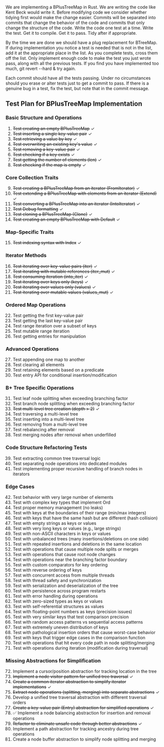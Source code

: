 We are implementing a BPlusTreeMap in Rust. We are writing the code like Kent Beck would write it. Before modifying code we consider whether tidying first would make the change easier. Commits will be separated into commits that change the behavior of the code and commits that only change the structure of the code. Write the code one test at a time. Write the test. Get it to compile. Get it to pass. Tidy after if appropriate.

By the time we are done we should have a plug replacement for BTreeMap. If during implementation you notice a test is needed that is not in the list, add it at the appropriate place in the list. As you complete tests, cross them off the list. Only implement enough code to make the test you just wrote pass, along with all the previous tests. If you find you have implemented too much, git revert --hard & try again.

Each commit should have all the tests passing. Under no circumstances should you erase or alter tests just to get a commit to pass. If there is a genuine bug in a test, fix the test, but note that in the commit message.

## Test Plan for BPlusTreeMap Implementation

### Basic Structure and Operations

1. ~~Test creating an empty BPlusTreeMap~~ ✓
2. ~~Test inserting a single key-value pair~~ ✓
3. ~~Test retrieving a value by key~~ ✓
4. ~~Test overwriting an existing key's value~~ ✓
5. ~~Test removing a key-value pair~~ ✓
6. ~~Test checking if a key exists~~ ✓
7. ~~Test getting the number of elements (len)~~ ✓
8. ~~Test checking if the map is empty~~ ✓

### Core Collection Traits

9. ~~Test creating a BPlusTreeMap from an iterator (FromIterator)~~ ✓
10. ~~Test extending a BPlusTreeMap with elements from an iterator (Extend)~~ ✓
11. ~~Test converting a BPlusTreeMap into an iterator (IntoIterator)~~ ✓
12. ~~Test Debug formatting~~ ✓
13. ~~Test cloning a BPlusTreeMap (Clone)~~ ✓
14. ~~Test creating an empty BPlusTreeMap with Default~~ ✓

### Map-Specific Traits

15. ~~Test indexing syntax with Index<K>~~ ✓

### Iterator Methods

16. ~~Test iterating over key-value pairs (iter)~~ ✓
17. ~~Test iterating with mutable references (iter_mut)~~ ✓
18. ~~Test consuming iteration (into_iter)~~ ✓
19. ~~Test iterating over keys only (keys)~~ ✓
20. ~~Test iterating over values only (values)~~ ✓
21. ~~Test iterating over mutable values (values_mut)~~ ✓

### Ordered Map Operations

22. Test getting the first key-value pair
23. Test getting the last key-value pair
24. Test range iteration over a subset of keys
25. Test mutable range iteration
26. Test getting entries for manipulation

### Advanced Operations

27. Test appending one map to another
28. Test clearing all elements
29. Test retaining elements based on a predicate
30. Test entry API for conditional insertion/modification

### B+ Tree Specific Operations

31. Test leaf node splitting when exceeding branching factor
32. Test branch node splitting when exceeding branching factor
33. ~~Test multi-level tree creation (depth > 2)~~ ✓
34. Test traversing a multi-level tree
35. Test inserting into a multi-level tree
36. Test removing from a multi-level tree
37. Test rebalancing after removal
38. Test merging nodes after removal when underfilled

### Code Structure Refactoring Tests

39. Test extracting common tree traversal logic
40. Test separating node operations into dedicated modules
41. Test implementing proper recursive handling of branch nodes in iterators

### Edge Cases

42. Test behavior with very large number of elements
43. Test with complex key types that implement Ord
44. Test proper memory management (no leaks)
45. Test with keys at the boundaries of their range (min/max integers)
46. Test with keys that have the same hash but are different (hash collision)
47. Test with empty strings as keys or values
48. Test with very long keys or values (e.g., large strings)
49. Test with non-ASCII characters in keys or values
50. Test with unbalanced trees (many insertions/deletions on one side)
51. Test with repeated insertions and deletions in the same location
52. Test with operations that cause multiple node splits or merges
53. Test with operations that cause root node changes
54. Test with operations near the branching factor boundary
55. Test with custom comparators for key ordering
56. Test with reverse ordering of keys
57. Test with concurrent access from multiple threads
58. Test with thread safety and synchronization
59. Test with serialization and deserialization of the tree
60. Test with persistence across program restarts
61. Test with error handling during operations
62. Test with zero-sized types as keys or values
63. Test with self-referential structures as values
64. Test with floating-point numbers as keys (precision issues)
65. Test with very similar keys that test comparison precision
66. Test with random access patterns vs sequential access patterns
67. Test with extremely uneven distribution of keys
68. Test with pathological insertion orders that cause worst-case behavior
69. Test with keys that trigger edge cases in the comparison function
70. Test with operations that hit every code path in node splitting/merging
71. Test with operations during iteration (modification during traversal)

### Missing Abstractions for Simplification

72. Implement a cursor/position abstraction for tracking location in the tree
73. ~~Implement a node visitor pattern for unified tree traversal~~ ✓
74. ~~Create a common iterator abstraction to simplify iterator implementations~~ ✓
75. ~~Extract node operations (splitting, merging) into separate abstractions~~ ✓
76. Develop a unified tree traversal abstraction with different traversal orders
77. ~~Create a key-value pair (Entry) abstraction for simplified operations~~ ✓
78. ✅ Implement a node balancing abstraction for insertion and removal operations
79. ~~Refactor to eliminate unsafe code through better abstractions~~ ✓
80. Implement a path abstraction for tracking ancestry during tree operations
81. Create a node buffer abstraction to simplify node splitting and merging
